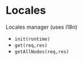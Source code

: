 # Locales

Locales manager (uses i18n)

- `init(runtime)`
- `get(req,res)`
- `getAllNodes(req,res)`
